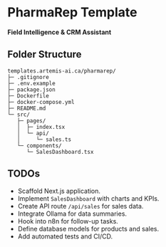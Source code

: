 # PharmaRep Template

**Field Intelligence & CRM Assistant**

## Folder Structure
```
templates.artemis-ai.ca/pharmarep/
├─ .gitignore
├─ .env.example
├─ package.json
├─ Dockerfile
├─ docker-compose.yml
├─ README.md
└─ src/
   ├─ pages/
   │  ├─ index.tsx
   │  └─ api/
   │     └─ sales.ts
   └─ components/
      └─ SalesDashboard.tsx
```

## TODOs
- Scaffold Next.js application.
- Implement `SalesDashboard` with charts and KPIs.
- Create API route `/api/sales` for sales data.
- Integrate Ollama for data summaries.
- Hook into n8n for follow-up tasks.
- Define database models for products and sales.
- Add automated tests and CI/CD.